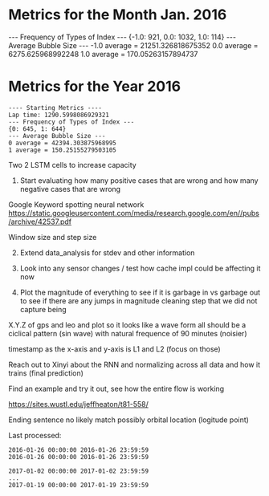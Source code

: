 # Metrics for the Month Jan. 2016
--- Frequency of Types of Index ---
{-1.0: 921, 0.0: 1032, 1.0: 114}
--- Average Bubble Size ---
-1.0 average = 21251.326818675352
0.0 average = 6275.625968992248
1.0 average = 170.05263157894737

# Metrics for the Year 2016
```
---- Starting Metrics ----
Lap time: 1290.5998086929321
--- Frequency of Types of Index ---
{0: 645, 1: 644}
--- Average Bubble Size ---
0 average = 42394.303875968995
1 average = 150.25155279503105
```
Two 2 LSTM cells to increase capacity

1. Start evaluating how many positive cases that are wrong and how many negative cases that are wrong

Google Keyword spotting neural network
https://static.googleusercontent.com/media/research.google.com/en//pubs/archive/42537.pdf

Window size and step size

2. Extend data_analysis for stdev and other information

3. Look into any sensor changes / test how cache impl could be affecting it now

4. Plot the magnitude of everything to see if it is garbage in vs garbage out to see if there are any jumps in magnitude
cleaning step that we did not capture being

X.Y.Z of gps and leo and plot so it looks like a wave form
all should be a ciclical pattern (sin wave) with natural frequence of 90 minutes (noisier)

timestamp as the x-axis and y-axis is L1 and L2 (focus on those)

Reach out to Xinyi about the RNN and normalizing across all data and how it trains (final prediction)

Find an example and try it out, see how the entire flow is working

https://sites.wustl.edu/jeffheaton/t81-558/

Ending sentence no likely match possibly orbital location (logitude point)

Last processed:
```
2016-01-26 00:00:00 2016-01-26 23:59:59
2016-01-26 00:00:00 2016-01-26 23:59:59
```

```
2017-01-02 00:00:00 2017-01-02 23:59:59
...
2017-01-19 00:00:00 2017-01-19 23:59:59
```
